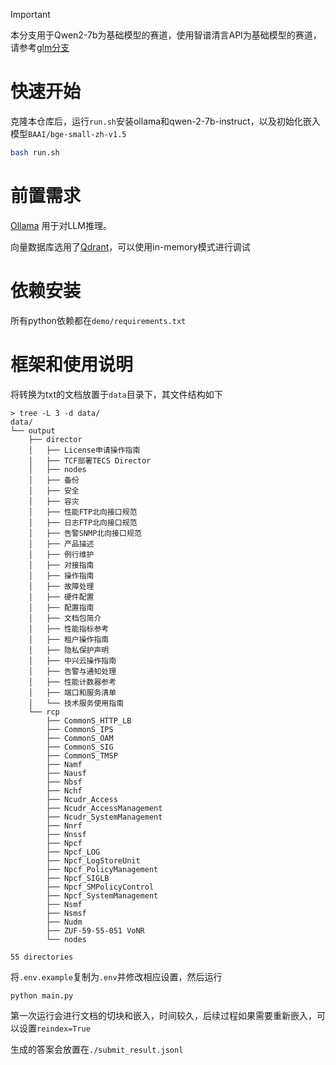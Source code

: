 > [!IMPORTANT]
> 本分支用于Qwen2-7b为基础模型的赛道，使用智谱清言API为基础模型的赛道，请参考[glm分支](https://github.com/issaccv/aiops24-RAG-demo/tree/glm)

# 快速开始

克隆本仓库后，运行`run.sh`安装ollama和qwen-2-7b-instruct，以及初始化嵌入模型`BAAI/bge-small-zh-v1.5`

```sh
bash run.sh
```

# 前置需求
[Ollama](https://ollama.com/) 用于对LLM推理。

向量数据库选用了[Qdrant](https://qdrant.tech/documentation/quick-start/)，可以使用in-memory模式进行调试

# 依赖安装
所有python依赖都在`demo/requirements.txt`

# 框架和使用说明
将转换为txt的文档放置于`data`目录下，其文件结构如下
```shell
> tree -L 3 -d data/
data/
└── output
    ├── director
    │   ├── License申请操作指南
    │   ├── TCF部署TECS Director
    │   ├── nodes
    │   ├── 备份
    │   ├── 安全
    │   ├── 容灾
    │   ├── 性能FTP北向接口规范
    │   ├── 日志FTP北向接口规范
    │   ├── 告警SNMP北向接口规范
    │   ├── 产品描述
    │   ├── 例行维护
    │   ├── 对接指南
    │   ├── 操作指南
    │   ├── 故障处理
    │   ├── 硬件配置
    │   ├── 配置指南
    │   ├── 文档包简介
    │   ├── 性能指标参考
    │   ├── 租户操作指南
    │   ├── 隐私保护声明
    │   ├── 中兴云操作指南
    │   ├── 告警与通知处理
    │   ├── 性能计数器参考
    │   ├── 端口和服务清单
    │   └── 技术服务使用指南
    └── rcp
        ├── CommonS_HTTP_LB
        ├── CommonS_IPS
        ├── CommonS_OAM
        ├── CommonS_SIG
        ├── CommonS_TMSP
        ├── Namf
        ├── Nausf
        ├── Nbsf
        ├── Nchf
        ├── Ncudr_Access
        ├── Ncudr_AccessManagement
        ├── Ncudr_SystemManagement
        ├── Nnrf
        ├── Nnssf
        ├── Npcf
        ├── Npcf_LOG
        ├── Npcf_LogStoreUnit
        ├── Npcf_PolicyManagement
        ├── Npcf_SIGLB
        ├── Npcf_SMPolicyControl
        ├── Npcf_SystemManagement
        ├── Nsmf
        ├── Nsmsf
        ├── Nudm
        ├── ZUF-59-55-051 VoNR
        └── nodes

55 directories
```
将`.env.example`复制为`.env`并修改相应设置，然后运行
```shell
python main.py
```
第一次运行会进行文档的切块和嵌入，时间较久，后续过程如果需要重新嵌入，可以设置`reindex=True`

生成的答案会放置在`./submit_result.jsonl`

